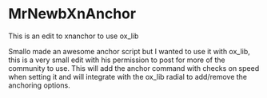 # MrNewbXnAnchor
This is an edit to xnanchor to use ox_lib

Smallo made an awesome anchor script but I wanted to use it with ox_lib, this is a very small edit with his permission to post for more of the community to use.
This will add the anchor command with checks on speed when setting it and will integrate with the ox_lib radial to add/remove the anchoring options.